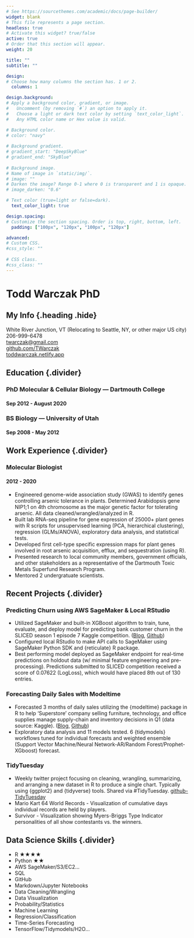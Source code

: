 ```yaml
---
# See https://sourcethemes.com/academic/docs/page-builder/
widget: blank
# This file represents a page section.
headless: true
# Activate this widget? true/false
active: true
# Order that this section will appear.
weight: 20

title: ""
subtitle: ""

design:
# Choose how many columns the section has. 1 or 2.
  columns: 1

design.background:
# Apply a background color, gradient, or image.
#   Uncomment (by removing `#`) an option to apply it.  
#   Choose a light or dark text color by setting `text_color_light`.
#   Any HTML color name or Hex value is valid.

# Background color.
# color: "navy"
  
# Background gradient.
# gradient_start: "DeepSkyBlue"
# gradient_end: "SkyBlue"
  
# Background image.
# Name of image in `static/img/`.
# image: ""
# Darken the image? Range 0-1 where 0 is transparent and 1 is opaque.
# image_darken: "0.6"

# Text color (true=light or false=dark).
  text_color_light: true

design.spacing:
# Customize the section spacing. Order is top, right, bottom, left.
  padding: ["100px", "120px", "100px", "120px"]

advanced:
# Custom CSS. 
#css_style: ""
 
# CSS class.
#css_class: ""
---
```


# Todd Warczak PhD
## My Info {.heading .hide}
White River Junction, VT (Relocating to Seattle, NY, or other major US city)\
206-999-6478\
twarczak@gmail.com\
[github.com/TWarczak](https://github.com/TWarczak)\
[toddwarczak.netlify.app](https://toddwarczak.netlify.app)

## Education {.divider}

### PhD Molecular & Cellular Biology &mdash; Dartmouth College
#### Sep 2012 - August 2020

### BS Biology &mdash; University of Utah
#### Sep 2008 - May 2012

## Work Experience {.divider}

### Molecular Biologist
#### 2012 - 2020
* Engineered genome-wide association study (GWAS) to identify genes controlling arsenic tolerance in plants. Determined Arabidopsis gene NIP1;1 on 4th chromosome as the major genetic factor for tolerating arsenic. All data cleaned/wrangled/analyzed in R.
* Built lab RNA-seq pipeline for gene expression of 25000+ plant genes with R scripts for unsupervised learning (PCA, hierarchical clustering), regression (GLMs/ANOVA), exploratory data analysis, and statistical tests.
* Developed first cell-type specific expression maps for plant genes involved in root arsenic acquisition, efflux, and sequestration (using R).
* Presented research to local community members, government officials, and other stakeholders as a representative of the Dartmouth Toxic Metals Superfund Research Program.
* Mentored 2 undergratuate scientists.

## Recent Projects {.divider}

### Predicting Churn using AWS SageMaker & Local RStudio
* Utilized SageMaker and built-in XGBoost algorithm to train, tune, evaluate, and deploy model for predicting bank customer churn in the SLICED season 1 episode 7 Kaggle competition. ([Blog](https://toddwarczak.netlify.app/post/sagemaker/), [Github](https://github.com/TWarczak/data_warz/tree/master/content/post/2021-08-01-sagemaker-r-xgb-churn))
* Configured local RStudio to make API calls to SageMaker using SageMaker Python SDK and {reticulate} R package.
* Best performing model deployed as SageMaker endpoint for real-time predictions on holdout data (w/ minimal feature engineering and pre-processing). Predictions submitted to SLICED competition received a score of 0.07622 (LogLoss), which would have placed 8th out of 130 entries.

### Forecasting Daily Sales with Modeltime
* Forecasted 3 months of daily sales utilizing the {modeltime} package in R to help ‘Superstore’ company selling furniture, technology, and office supplies manage supply-chain and inventory decisions in Q1 (data source: Kaggle). ([Blog](https://toddwarczak.netlify.app/post/modeltime/), [Github](https://github.com/TWarczak/data_warz/tree/master/content/post/2021-05-26-forecasting-daily-sales-w-modeltime))
* Exploratory data analysis and 11 models tested. 6 {tidymodels} workflows tuned for individual forecasts and weighted ensemble (Support Vector Machine/Neural Network-AR/Random Forest/Prophet-XGboost) forecast.

### TidyTuesday
* Weekly twitter project focusing on cleaning, wrangling, summarizing, and arranging a new dataset in R to produce a single chart. Typically using {ggplot2} and {tidyverse} tools. Shared via #TidyTuesday. [github-TidyTuesday](https://github.com/TWarczak/TidyTuesday)
* Mario Kart 64 World Records - Visualization of cumulative days individual records are held by players.
* Survivor - Visualization showing Myers-Briggs Type Indicator personalities of all show contestants vs. the winners.

## Data Science Skills {.divider}
  * R ★★★★
  * Python ★★
  * AWS SageMaker/S3/EC2...
  * SQL
  * GitHub
  * Markdown/Jupyter Notebooks
  * Data Cleaning/Wrangling
  * Data Visualization
  * Probability/Statistics
  * Machine Learning
  * Regression/Classification
  * Time-Series Forecasting
  * TensorFlow/Tidymodels/H2O...
